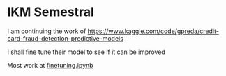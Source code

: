# IKM Semestral

I am continuing the work of
https://www.kaggle.com/code/gpreda/credit-card-fraud-detection-predictive-models

I shall fine tune their model to see if it can be improved

Most work at [finetuning.ipynb](_notebooks/finetuning.ipynb)
